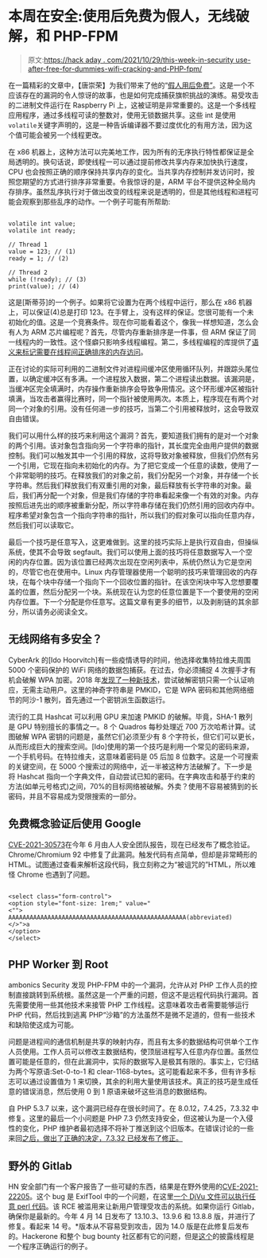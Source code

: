 # 本周在安全:使用后免费为假人，无线破解，和 PHP-FPM

> 原文:[https://hack aday . com/2021/10/29/this-week-in-security use-after-free-for-dummies-wifi-cracking-and-PHP-fpm/](https://hackaday.com/2021/10/29/this-week-in-securityuse-after-free-for-dummies-wifi-cracking-and-php-fpm/)

在一篇精彩的文章中，【唐崇荣】为我们带来了他的“[假人用后免费”](https://github.com/stong/how-to-exploit-a-double-free)。这是一个不应该存在的漏洞的令人惊讶的故事，也是如何完成捕获旗帜挑战的演练。易受攻击的二进制文件运行在 Raspberry Pi 上，这被证明是非常重要的。这是一个多线程应用程序，通过多线程可读的整数对，使用无锁数据共享。这些 int 是使用`volatile`关键字声明的，这是一种告诉编译器不要过度优化的有用方法，因为这个值可能会被另一个线程更改。

在 x86 机器上，这种方法可以完美地工作，因为所有的无序执行特性都保证是全局透明的。换句话说，即使线程一可以通过提前修改共享内存来加快执行速度，CPU 也会按照正确的顺序保持共享内存的变化。当共享内存控制并发访问时，按照您期望的方式进行排序非常重要。令我惊讶的是，ARM 平台不提供这种全局内存排序。虽然乱序执行对于做出改变的线程来说是透明的，但是其他线程和进程可能会观察到那些乱序的动作。一个例子可能有所帮助:

```

volatile int value;
volatile int ready;

// Thread 1
value = 123; // (1)
ready = 1; // (2)

// Thread 2
while (!ready); // (3)
print(value); // (4)

```

这是[斯蒂芬]的一个例子。如果将它设置为在两个线程中运行，那么在 x86 机器上，可以保证(4)总是打印 123。在手臂上，没有这样的保证。您很可能有一个未初始化的值。这是一个竞赛条件。现在你可能看着这个，像我一样想知道，怎么会有人为 ARM 芯片编程呢？首先，尽管内存重新排序是一件事，但 ARM 保证了同一线程内的一致性。这个怪癖只影响多线程编程。第二，多线程编程的库提供了[语义来标记需要在线程间正确排序的内存访问](https://preshing.com/20120913/acquire-and-release-semantics/)。

正在讨论的实际可利用的二进制文件对进程间缓冲区使用循环队列，并跟踪头尾位置，以确定缓冲区有多满。一个进程放入数据，第二个进程读出数据。该漏洞是，当缓冲区完全填满时，内存操作重新排序会导致争用情况。这个环形缓冲区被指针填满，当攻击者赢得比赛时，同一个指针被使用两次。本质上，程序现在有两个对同一个对象的引用。没有任何进一步的技巧，当第二个引用被释放时，这会导致双自由错误。

我们可以用什么样的技巧来利用这个漏洞？首先，要知道我们拥有的是对一个对象的两个引用。该对象包含指向另一个字符串的指针，其长度完全由用户提供的数据控制。我们可以触发其中一个引用的释放，这将导致对象被释放，但我们仍然有另一个引用，它现在指向未初始化的内存。为了把它变成一个任意的读数，使用了一个非常聪明的技巧。在释放我们的对象之前，我们分配另一个对象，并存储一个长字符串。然后我们释放我们有双重引用的对象，最后释放有长字符串的对象。最后，我们再分配一个对象，但是我们存储的字符串看起来像一个有效的对象。内存按照后进先出的顺序被重新分配，所以字符串存储在我们仍然引用的回收内存中。程序希望对象包含一个指向字符串的指针，所以我们的假对象可以指向任意内存，然后我们可以读取它。

最后一个技巧是任意写入，这更难做到。这里的技巧实际上是执行双自由，但操纵系统，使其不会导致 segfault。我们可以使用上面的技巧将任意数据写入一个空闲的内存位置。因为该位置已经两次出现在空闲列表中，系统仍然认为它是空闲的，尽管它也在使用中。Linux 内存管理器使用一个聪明的技巧来管理回收的内存块，在每个块中存储一个指向下一个回收位置的指针。在该空闲块中写入您想要覆盖的位置，然后分配另一个块。系统现在认为您的任意位置是下一个要使用的空闲内存位置。下一个分配是你任意写。这篇文章有更多的细节，以及剥削链的其余部分，所以请务必阅读全文。

## 无线网络有多安全？

CyberArk 的[Ido Hoorvitch]有一些疫情诱导的时间，他选择收集特拉维夫周围 5000 个密码保护的 WiFi 网络的数据包捕获。在过去，你必须捕捉 4 次握手才有机会破解 WPA 加密。2018 年[发现了一种新技术](https://hashcat.net/forum/thread-7717.html)，尝试破解密钥只需一个认证响应，无需主动用户。这里的神奇字符串是 PMKID，它是 WPA 密码和其他网络细节的阿沙-1 散列，首先通过一个密钥派生函数运行。

流行的工具 Hashcat 可以利用 GPU 来加速 PMKID 的破解。毕竟，SHA-1 散列是 GPU 特别擅长的事情之一。8 个 Quadros 每秒处理近 700 万次哈希计算。试图破解 WPA 密钥的问题是，虽然它们必须至少有 8 个字符长，但它们可以更长，从而形成巨大的搜索空间。[Ido]使用的第一个技巧是利用一个常见的密码来源，一个手机号码。在特拉维夫，这意味着密码是 05 后加 8 位数字。这是一个可搜索的关键空间，在 5000 个搜索过的网络中，近一半被这种方法破解了。下一步是将 Hashcat 指向一个字典文件，自动尝试已知的密码。在字典攻击和基于约束的方法(如单元号格式)之间，70%的目标网络被破解。外卖？使用不容易被猜到的长密码，并且不容易成为受限搜索的一部分。

## 免费概念验证后使用 Google

[CVE-2021-30573](https://securityforeveryone.com/blog/google-chrome-zero-day-vulnerability-cve-2021-30573)在今年 6 月由人人安全团队报告，现在已经发布了概念验证。Chrome/Chromium 92 中修复了此漏洞。触发代码有点简单，但却是非常畸形的 HTML。试图通过查看来解析这段代码，我立刻称之为“被诅咒的”HTML，所以难怪 Chrome 也遇到了问题。

```

<select class="form-control">
<option style="font-size: 1rem;" value="
<"">
AAAAAAAAAAAAAAAAAAAAAAAAAAAAAAAAAAAAAAAAAAAAAAAAAA(abbreviated)
</>">a
</option>
</select>

```

## PHP Worker 到 Root

ambonics Security 发现 PHP-FPM 中的一个漏洞，允许从对 PHP 工作人员的控制直接跳转到系统根。虽然这是一个严重的问题，但这不是远程代码执行漏洞。首先需要使用一些其他技术来接管 PHP 工作线程。这意味着攻击者需要能够运行 PHP 代码，然后找到逃离 PHP“沙箱”的方法虽然不是微不足道的，但有一些技术和缺陷使这成为可能。

问题是进程间的通信机制是共享的映射内存，而且有太多的数据结构可供单个工作人员使用。工作人员可以修改主数据结构，使顶层进程写入任意内存位置。虽然位置可能是任意的，但在此漏洞中，实际的数据写入是极其有限的。事实上，它归结为两个写原语:Set-0-to-1 和 clear-1168-bytes。这可能看起来不多，但有许多标志可以通过设置值为 1 来切换，其余的利用大量使用该技术。真正的技巧是生成任意的错误消息，然后使用 0 到 1 原语来破坏这些消息的数据结构。

自 PHP 5.3.7 以来，这个漏洞已经存在很长时间了。在 8.0.12，7.4.25，7.3.32 中修复。这里的最后一个小问题是 PHP 7.3 仍然支持安全，但这被认为是一个入侵性的变化，PHP 维护者最初选择不将补丁推送到这个旧版本。在错误讨论的一些来回[之后，做出了正确的决定，7.3.32 已经发布了修正。](https://bugs.php.net/bug.php?id=81026)

## 野外的 Gitlab

HN 安全部门有一个客户报告了一些可疑的东西，结果是在野外使用的[CVE-2021-22205](https://security.humanativaspa.it/gitlab-ce-cve-2021-22205-in-the-wild/)。这个 bug 是 ExifTool 中的一个问题，在这里[一个 DjVu 文件可以执行任意 perl 代码](https://hackerone.com/reports/1154542)。该 RCE 被滥用来让新用户管理受攻击的系统。如果你运行 Gitlab，确保你是最新的。今年 4 月 14 日发布了 13.10.3、13.9.6 和 13.8.8 版，并进行了修复。看起来 14 号。*版本从不容易受到攻击，因为 14.0 版是在此修复后发布的。Hackerone 和整个 bug bounty 社区都有它的问题，但是[这个](https://hackerone.com/reports/1154542)的披露线程是一个程序正确运行的例子。